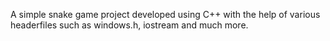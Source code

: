A simple snake game project developed using C++ with the help of various headerfiles such as windows.h, iostream and much more.
